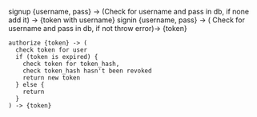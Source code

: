 signup {username, pass} -> (Check for username and pass in db, if none add it) -> {token with username}
signin {username, pass} -> ( Check for username and pass in db, if not throw error)-> {token}
```
authorize {token} -> (
  check token for user
  if (token is expired) {
    check token for token_hash,
    check token_hash hasn't been revoked
    return new token
  } else {
    return 
  }
) -> {token}
```
